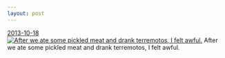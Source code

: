 ```yaml
---
layout: post
---
```


<p>
  <time><a href="/100">2013-10-18</a></time>
  <a href="/100"><img src="{{ site.assets_url }}/100-640.jpg" srcset="{{ site.assets_url }}/100-1280.jpg 1280w, {{ site.assets_url }}/100-960.jpg 960w, {{ site.assets_url }}/100-640.jpg 640w, {{ site.assets_url }}/100-320.jpg 320w" sizes="(min-width: 700px) 50vw, calc(100vw - 2rem)" alt="After we ate some pickled meat and drank terremotos, I felt awful." /></a>
  <span>After we ate some pickled meat and drank terremotos, I felt awful.</span>
</p>
